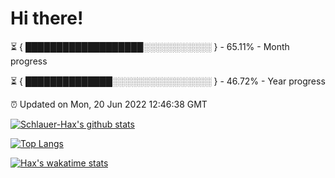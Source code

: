 # Hi there!

⏳ { ███████████████████░░░░░░░░░░░ } - 65.11% - Month progress

⏳ { ██████████████░░░░░░░░░░░░░░░░ } - 46.72% - Year progress

⏰ Updated on Mon, 20 Jun 2022 12:46:38 GMT


[![Schlauer-Hax's github stats](https://github-readme-stats.vercel.app/api?username=Schlauer-Hax&show_icons=true&theme=dark&count_private=true)](https://github.com/Schlauer-Hax)


[![Top Langs](https://github-readme-stats.vercel.app/api/top-langs/?username=Schlauer-Hax&layout=compact&theme=dark)](https://github.com/Schlauer-Hax?tab=repositories)


[![Hax's wakatime stats](https://github-readme-stats.vercel.app/api/wakatime?username=Hax&theme=dark)](https://wakatime.com/@Hax)

